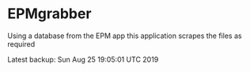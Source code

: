 # EPMgrabber
Using a database from the EPM app this application scrapes the files as required


Latest backup: Sun Aug 25 19:05:01 UTC 2019
